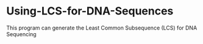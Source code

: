 # Using-LCS-for-DNA-Sequences
This program can generate the Least Common Subsequence (LCS) for DNA Sequencing
